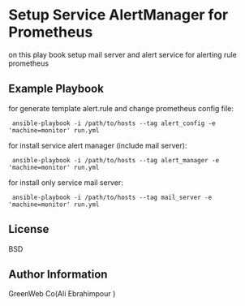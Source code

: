 Setup Service AlertManager for Prometheus
=========
on this play book setup mail server and alert service for alerting rule prometheus 



Example Playbook
----------------
for generate template alert.rule  and change prometheus config file:

     ansible-playbook -i /path/to/hosts --tag alert_config -e 'machine=monitor' run.yml

for install service alert manager (include mail server):

     ansible-playbook -i /path/to/hosts --tag alert_manager -e 'machine=monitor' run.yml

for install only service mail server:

     ansible-playbook -i /path/to/hosts --tag mail_server -e 'machine=monitor' run.yml
     
     
     
License
-------

BSD

Author Information
------------------

GreenWeb Co(Ali Ebrahimpour )
